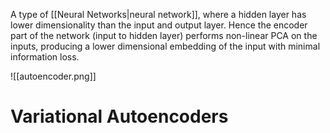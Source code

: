 
A type of [[Neural Networks|neural network]], where a hidden layer has lower dimensionality than the input and output layer. Hence the encoder part of the network (input to hidden layer) performs non-linear PCA on the inputs, producing a lower dimensional embedding of the input with minimal information loss.

![[autoencoder.png]]



# Variational Autoencoders

